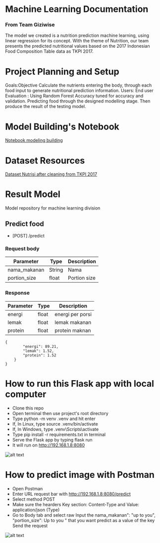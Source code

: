 # Machine Learning Documentation
### From Team Giziwise

The model we created is a nutrition prediction machine learning, using linear regression for its concept. With the theme of Nutrition, our team presents the predicted nutritional values based on the 2017 Indonesian Food Composition Table data as TKPI 2017.


# Project Planning and Setup
Goals:Objective Calculate the nutrients entering the body, through each food input to generate nutritional prediction information.
Users: End user
Evaluation  : Using Random Forest Accuracy tuned for accuracy and validation. Predicting food through the designed modelling stage. Then produce the result of the testing model.

# Model Building's Notebook

[Notebook modeling building](https://github.com/SyifaSyarifah/Model_ML/blob/main/ML_Model_Regresi_for_Group.ipynb)


# Dataset Resources

[Dataset Nutrisi after cleaning from TKPI 2017](https://github.com/SyifaSyarifah/Model_ML/blob/main/dataset/Dataset_Giziwise.csv)


# Result Model
Model repository for machine learning division
## Predict food
- [POST] /predict

### Request body
| Parameter    | Type   | Description   |
| ------------ | ------ | ------------- |
| nama_makanan | String | Nama          |
| portion_size | float  | Portion size  |

### Response
| Parameter | Type   | Description      |
| --------- | ------ | ---------------- |
| energi    | float  | energi per porsi |
| lemak     | float  | lemak makanan    |
| protein   | float  | protein maknan   |

```
{
        "energi": 89.21,
        "lemak": 1.52,
        "protein": 1.52
    }
}
```

# How to run this Flask app with local computer
- Clone this repo
- Open terminal then use project's root directory
- Type python -m venv .venv and hit enter
- If, In Linux, type source .venv/bin/activate
- If, In Windows, type .venv\Scripts\activate
- Type pip install -r requirements.txt in terminal
- Serve the Flask app by typing flask run
- It will run on http://192.168.1.8:8080

![alt text](https://github.com/SyifaSyarifah/Model_ML/blob/main/Deploy%20Lokal.png?raw=true)

# How to predict image with Postman
- Open Postman
- Enter URL request bar with http://192.168.1.8:8080/predict
- Select method POST
- Make sure the hearders Key section: Content-Type and Value: application/json (Type)
- Go to Body tab and select raw
Input the nama_makanan": "up to you",
  "portion_size": Up to you " that you want predict as a value of the key
Send the request

![alt text](https://github.com/SyifaSyarifah/Model_ML/blob/main/Postman.jpg?raw=true)
